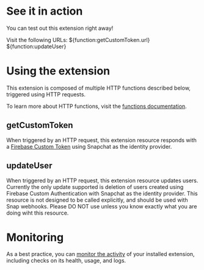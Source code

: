 <!-- 
This file provides your users an overview of how to use your extension after they've installed it. All content is optional, but this is the recommended format. Your users will see the contents of this file in the Firebase console after they install the extension.

Include instructions for using the extension and any important functional details. Also include **detailed descriptions** for any additional post-installation setup required by the user.

Reference values for the extension instance using the ${param:PARAMETER_NAME} or ${function:VARIABLE_NAME} syntax.
Learn more in the docs: https://firebase.google.com/docs/extensions/alpha/create-user-docs#reference-in-postinstall

Learn more about writing a POSTINSTALL.md file in the docs:
https://firebase.google.com/docs/extensions/alpha/create-user-docs#writing-postinstall
-->

# See it in action

You can test out this extension right away!

Visit the following URLs:
${function:getCustomToken.url}
${function:updateUser}

# Using the extension

This extension is composed of multiple HTTP functions described below, triggered using HTTP requests.

To learn more about HTTP functions, visit the [functions documentation](https://firebase.google.com/docs/functions/http-events).

## getCustomToken

When triggered by an HTTP request, this extension resource responds with a
[Firebase Custom Token](https://firebase.google.com/docs/auth/admin/create-custom-tokens) using Snapchat as the
identity provider.

## updateUser
When triggered by an HTTP request, this extension resource updates users. Currently the only update supported is
deletion of users created using Firebase Custom Authentication with Snapchat as the identity provider. This resource
is not designed to be called explicitly, and should be used with Snap webhooks. Please DO NOT use unless you know
exactly what you are doing wiht this resource.

<!-- We recommend keeping the following section to explain how to monitor extensions with Firebase -->
# Monitoring

As a best practice, you can [monitor the activity](https://firebase.google.com/docs/extensions/manage-installed-extensions#monitor) of your installed extension, including checks on its health, usage, and logs.

